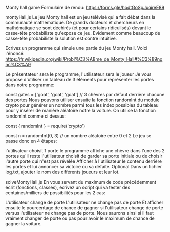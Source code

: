 Monty hall game
Formulaire de rendu: https://forms.gle/hodtGoSpJuqireE89

montyHall.js
Le jeu Monty hall est un jeu télévisé qui a fait débat dans la communauté mathématique.
De grands docteurs et chercheurs en mathématique se sont déchirés (et pour certains ridiculisés) devant le casse-tête probabiliste qu'expose ce jeu.
Evidement comme beaucoup de casse-tête probabiliste la solution est contre intuitive.

Ecrivez un programme qui simule une partie du jeu Monty hall. Voici l'énoncé: https://fr.wikipedia.org/wiki/Probl%C3%A8me_de_Monty_Hall#%C3%89nonc%C3%A9

Le présentateur sera le programme, l'utilisateur sera le joueur
Je vous propose d'utiliser un tableau de 3 éléments pour représenter les portes dans notre programme:

const gates = ['goat', 'goat', 'goat'] // 3 chèvres par défaut derrière chacune des portes
Nous pouvons utiliser ensuite la fonction randomInt du module crypto pour générer un nombre parmi tous les index possibles du tableau pour y insérer de manière aléatoire notre la voiture.
On utilise la fonction randomInt comme ci dessus:

const { randomInt } = require('crypto')

const n = randomInt(0, 3) // un nombre aléatoire entre 0 et 2
Le jeu se passe donc en 4 étapes:

l'utilisateur choisit 1 porte
le programme affiche une chèvre dans l'une des 2 portes qu'il reste
l'utilisateur choisit de garder sa porte initiale ou de choisir l'autre porte qui n'est pas révélée
Afficher à l'utilisateur le contenu derrière les portes et lui annoncer sa victoire ou sa défaite.
Optional
Dans un fichier log.txt, ajouter le nom des différents joueurs et leur lot.

solveMontyHall.js
En vous servant du maximum de code précédemment écrit (fonctions, classes), écrivez un script qui va tester des centaines/milliers de possibilités pour les 2 cas:

L'utilisateur change de porte
L'utilisateur ne change pas de porte
Et afficher ensuite le pourcentage de chance de gagner si l'utilisateur change de porte versus l'utilisateur ne change pas de porte. Nous saurons ainsi si il faut vraiment changer de porte ou pas pour avoir le maximum de chance de gagner la voiture.